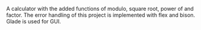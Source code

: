 A calculator with the added functions of modulo, square root, power of and factor.
The error handling of this project is implemented with flex and bison. Glade is used for GUI.
